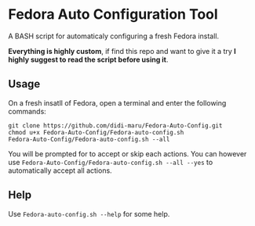 # Fedora Auto Configuration Tool

A BASH script for automaticaly configuring a fresh Fedora install.

**Everything is highly custom**, if find this repo and want to give it a try **I highly suggest to read the script before using it**.

## Usage

On a fresh insatll of Fedora, open a terminal and enter the following commands: 
```
git clone https://github.com/didi-maru/Fedora-Auto-Config.git
chmod u+x Fedora-Auto-Config/Fedora-auto-config.sh
Fedora-Auto-Config/Fedora-auto-config.sh --all
```
You will be prompted for to accept or skip each actions.
You can however use `Fedora-Auto-Config/Fedora-auto-config.sh --all --yes` to automatically accept all actions.

## Help

Use `Fedora-auto-config.sh --help` for some help.
